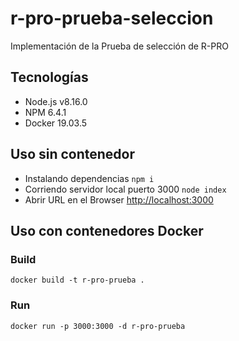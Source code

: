 # r-pro-prueba-seleccion

Implementación de la Prueba de selección de R-PRO

## Tecnologías

* Node.js v8.16.0
* NPM 6.4.1
* Docker 19.03.5

## Uso sin contenedor

* Instalando dependencias `npm i`
* Corriendo servidor local puerto 3000 `node index`
* Abrir URL en el Browser [http://localhost:3000](http://localhost:3000)

## Uso con contenedores Docker

### Build

```
docker build -t r-pro-prueba .
```

### Run

```
docker run -p 3000:3000 -d r-pro-prueba
```

